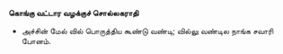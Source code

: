 **கொங்கு வட்டார வழக்குச் சொல்லகராதி**
- அச்சின் மேல் வில் பொருத்திய கூண்டு வண்டி; வில்லு வண்டில நாங்க சவாரி போனம்.

